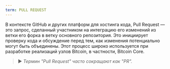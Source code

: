 ```yaml
---
term: PULL REQUEST
---
```


В контексте GitHub и других платформ для хостинга кода, Pull Request — это запрос, сделанный участником на интеграцию его изменений из ветки его форка в ветку основного репозитория. Это инициирует проверку кода и обсуждение перед тем, как изменения потенциально могут быть объединены. Этот процесс широко используется при разработке реализаций узлов Bitcoin, в частности, Bitcoin Core.

> ► *Термин "Pull Request" часто сокращают как "PR".*